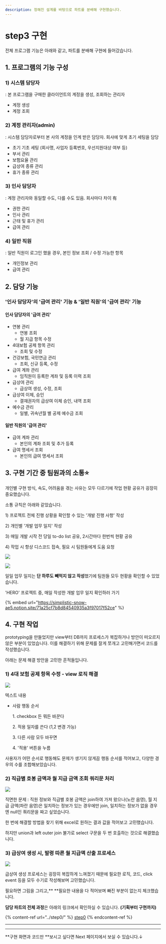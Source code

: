 ```yaml
---
description: 정해진 설계를 바탕으로 파트를 분배해 구현했습니다.
---
```


# step3 구현

전체 프로그램 기능은 아래와 같고, 파트를 분배해 구현에 들어갔습니다.

## 1. 프로그램의 기능 구성

### 1)  시스템 담당자

: 본 프로그램을 구매한 클라이언트의 계정을 생성, 조회하는 관리자

* 계정 생성
* 계정 조회

### 2) 계정 관리자(admin)

: 시스템 담당자로부터 본 사의 계정을 인계 받은 담당자. 회사에 맞게 초기 세팅을 담당

* 초기 기초 세팅 (회사명, 사업자 등록번호, 우선지원대상 여부 등)&#x20;
* 부서 관리
* 보험요율 관리
* 급상여 종류 관리
* 휴가 종류 관리

### 3) 인사 담당자

: 계정 관리자와 동일할 수도, 다를 수도 있음. 회사마다 차이 有

* 권한 관리
* 인사 관리
* 근태 및 휴가 관리
* 급여 관리

### 4) 일반 직원

: 일반 직원이 로그인 했을 경우, 본인 정보 조회 / 수정 가능한 항목

* 개인정보 관리
* 급여 관리

## 2. 담당 기능

### '인사 담당자'의 '급여 관리' 기능 & '일반 직원'의 '급여 관리' 기능

#### 인사 담당자의 '급여 관리'

* 연봉 관리
  * 연봉 조회
  * 월 지급 항목 수정
* 4대보험 공제 항목 관리
  * 조회 및 수정
* 건강보험, 국민연금 관리
  * 조회, 신규 등록, 수정
* 급여 계좌 관리
  * 임직원이 등록한 계좌 및 등록 이력 조회
* 급상여 관리
  * 급상여 생성, 수정, 조회
* 급상여 이체, 승인
  * 결재권자의 급상여 이체 승인, 내역 조회
* 예수금 관리
  * 일별, 귀속년월 별 공제 예수금 조회

#### 일반 직원의 '급여 관리'

* 급여 계좌 관리
  * 본인의 계좌 조회 및 추가 등록
* 급여 명세서 조회
  * 본인의 급여 명세서 조회

## 3. 구현 기간 중 팀원과의 소통⭐

개인별 구현 방식, 속도, 어려움을 겪는 사유는 모두 다르기에 작업 현황 공유가 굉장히 중요했습니다.

소통 규칙은 아래와 같았습니다.&#x20;

1\) 프로젝트 전체 진행 상황을 확인할 수 있는 '개발 진행 사항' 작성

2\) 개인별 '개발 업무 일지' 작성

3\) 매일 개발 시작 전 당일 to-do list 공유, 2시간마다 한번씩 현황 공유

4\) 작업 시 항상 디스코드 접속, 필요 시 팀원들에게 도움 요청



![](<../../../.gitbook/assets/image (3) (1).png>)

![](<../../../.gitbook/assets/image (47) (1).png>)

일일 업무 일지는 **단 하루도 빼먹지 않고 작성**했기에 팀원들 모두 현황을 확인할 수 있었습니다.&#x20;



'HERO' 프로젝트 중, 매일 작성한 개발 업무 일지 확인하러 가기

{% embed url="https://simplistic-snow-ae5.notion.site/71a25cf7b8d84540935a3f97017f52ce" %}

## 4. 구현 작업

prototyping을 만들었지만 view부터 DB까지 프로세스가 복잡하거나 방안이 떠오르지 않은 부분이 있었습니다. 이를 해결하기 위해 문제를 잘게 쪼개고 고민해가면서 코드를 작성했습니다.

아래는 문제 해결 방안을 고민한 흔적들입니다.

### 1) 4대 보험 공제 항목 수정 - view 로직 해결

![](<../../../.gitbook/assets/image (13) (1).png>)

텍스트 내용

*   사람 행동 순서&#x20;

    &#x20;1\. checkbox 든 뭐든 바꾼다&#x20;

    &#x20;2\. 적용 일자를 쓴다 (1,2 변경 가능)&#x20;

    &#x20;3\. 다른 사람 모두 바꾸면

    &#x20;4\. '적용' 버튼을 누름

사용자가 어떤 순서로 행동해도 문제가 생기지 않게끔 행동 순서를 적어보고, 다양한 경우의 수를 조합해보았습니다.



### 2) 직급별 호봉 금액과 월 지급 금액 조회 쿼리문 처리

![](<../../../.gitbook/assets/image (9).png>)

직면한 문제 : 직원 정보와 직급별 호봉 금액은 join하여 가져 왔으나(노란 음영), 월 지급 금액(파란 음영)은 일치하는 정보가 있는 경우에만 join, 일치하는 정보가 없을 경우엔 null인 쿼리문을 짜고 싶었습니다.

한 번에 해결할 방법을 찾기 위해 excel로 원하는 결과 값을 적어보고 고민했습니다.&#x20;

하지만 union과 left outer join 불가로 select 구문을 두 번 호출하는 것으로 해결했습니다.





### 3) 급상여 생성 시, 발령 따른 월 지급액 산출 프로세스

![](<../../../.gitbook/assets/image (11) (1).png>)



급상여 생성 프로세스는 굉장히 복잡하게 느껴졌기 때문에 필요한 로직, 코드, click event 등을 모두 수기로 작성해보며 고민했습니다.&#x20;

필요하면 그림을 그리고,** **필요한 내용을 다 적어보며 빠진 부분이 없는지 체크했습니다.



**담당 파트의 전체 과정**은 아래의 링크에서 확인하실 수 있습니다. **(기획부터 구현까지)**

{% content-ref url="../step0/" %}
[step0](../step0/)
{% endcontent-ref %}

****

****

**구현 화면과 코드만 **보시고 싶다면 Next 페이지에서 보실 수 있습니다.↓
